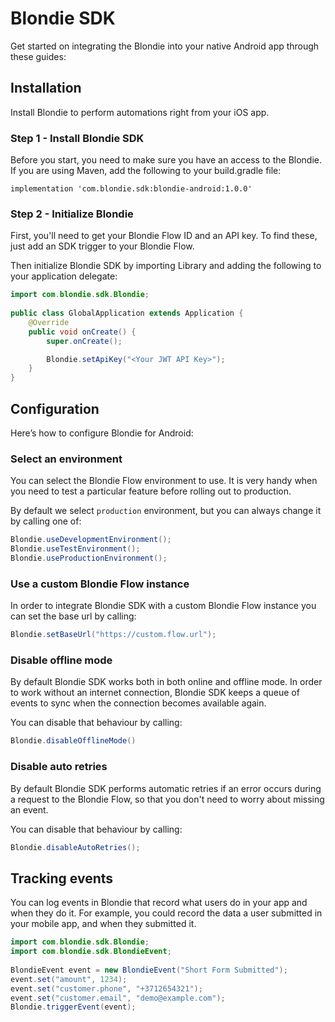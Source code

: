 # Blondie SDK

Get started on integrating the Blondie into your native Android app through these guides:

## Installation

Install Blondie to perform automations right from your iOS app.

### Step 1 - Install Blondie SDK

Before you start, you need to make sure you have an access to the Blondie. If you are using Maven, add the following to your build.gradle file:

```
implementation 'com.blondie.sdk:blondie-android:1.0.0'
```

### Step 2 - Initialize Blondie

First, you'll need to get your Blondie Flow ID and an API key. To find these, just add an SDK trigger to your Blondie Flow.

Then initialize Blondie SDK by importing Library and adding the following to your application delegate:

```java
import com.blondie.sdk.Blondie;
  
public class GlobalApplication extends Application {
    @Override
    public void onCreate() {
        super.onCreate();

        Blondie.setApiKey("<Your JWT API Key>");
    }
}
```

## Configuration

Here’s how to configure Blondie for Android:

### Select an environment

You can select the Blondie Flow environment to use. It is very handy when you need to test a particular feature before rolling out to production.

By default we select `production` environment, but you can always change it by calling one of:

```java
Blondie.useDevelopmentEnvironment();
Blondie.useTestEnvironment();
Blondie.useProductionEnvironment();
```

### Use a custom Blondie Flow instance

In order to integrate Blondie SDK with a custom Blondie Flow instance you can set the base url by calling:

```java
Blondie.setBaseUrl("https://custom.flow.url");
```

### Disable offline mode

By default Blondie SDK works both in both online and offline mode. In order to work without an internet connection, Blondie SDK keeps a queue of events to sync when the connection becomes available again.

You can disable that behaviour by calling:

```java
Blondie.disableOfflineMode()
```

### Disable auto retries

By default Blondie SDK performs automatic retries if an error occurs during a request to the Blondie Flow, so that you don't need to worry about missing an event.

You can disable that behaviour by calling:

```java
Blondie.disableAutoRetries();
```

## Tracking events

You can log events in Blondie that record what users do in your app and when they do it. For example, you could record the data a user submitted in your mobile app, and when they submitted it.

```java
import com.blondie.sdk.Blondie;
import com.blondie.sdk.BlondieEvent;
  
BlondieEvent event = new BlondieEvent("Short Form Submitted");
event.set("amount", 1234);
event.set("customer.phone", "+3712654321");
event.set("customer.email", "demo@example.com");
Blondie.triggerEvent(event);
```
